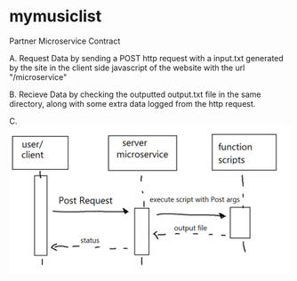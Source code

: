 # mymusiclist

Partner Microservice Contract

A. Request Data by sending a POST http request with a input.txt generated by the site in the client side javascript of the website with the url "/microservice"

B. Recieve Data by checking the outputted output.txt file in the same directory, along with some extra data logged from the http request.

C. ![diagram](diagram.png)
